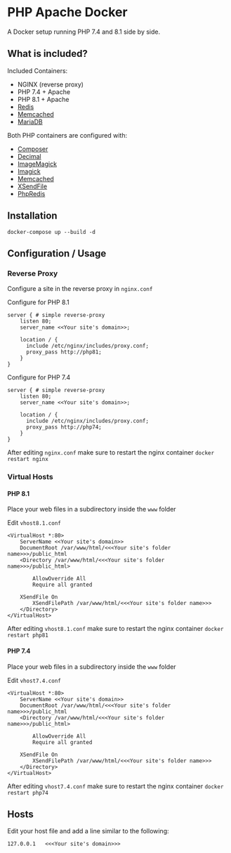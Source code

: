 # PHP Apache Docker
A Docker setup running PHP 7.4 and 8.1 side by side.

## What is included?

Included Containers:

- NGINX (reverse proxy)
- PHP 7.4 + Apache
- PHP 8.1 + Apache
- [Redis](https://redis.io/)
- [Memcached](https://memcached.org/)
- [MariaDB](https://mariadb.com/)


Both PHP containers are configured with:

- [Composer](https://getcomposer.org/)
- [Decimal](https://php-decimal.io/)
- [ImageMagick](https://imagemagick.org/)
- [Imagick](https://www.php.net/manual/en/class.imagick.php)
- [Memcached](https://www.php.net/manual/en/book.memcached.php)
- [XSendFile](https://tn123.org/mod_xsendfile/)
- [PhpRedis](https://github.com/phpredis/phpredis)

## Installation

```
docker-compose up --build -d
```

## Configuration / Usage

### Reverse Proxy

Configure a site in the reverse proxy in ```nginx.conf```

Configure for PHP 8.1
```
server { # simple reverse-proxy
    listen 80;
    server_name <<Your site's domain>>;

    location / {
      include /etc/nginx/includes/proxy.conf;
      proxy_pass http://php81;
    }
} 
```

Configure for PHP 7.4
```
server { # simple reverse-proxy
    listen 80;
    server_name <<Your site's domain>>;

    location / {
      include /etc/nginx/includes/proxy.conf;
      proxy_pass http://php74;
    }
} 
```

After editing ```nginx.conf``` make sure to restart the nginx container ```docker restart nginx```

### Virtual Hosts

#### PHP 8.1

Place your web files in a subdirectory inside the ```www``` folder

Edit ```vhost8.1.conf```

```
<VirtualHost *:80>
    ServerName <<Your site's domain>>
    DocumentRoot /var/www/html/<<<Your site's folder name>>>/public_html
    <Directory /var/www/html/<<<Your site's folder name>>>/public_html>
           
        AllowOverride All
        Require all granted

    XSendFile On
        XSendFilePath /var/www/html/<<<Your site's folder name>>>
    </Directory>
</VirtualHost>
```

After editing ```vhost8.1.conf``` make sure to restart the nginx container ```docker restart php81```

#### PHP 7.4

Place your web files in a subdirectory inside the ```www``` folder

Edit ```vhost7.4.conf```

```
<VirtualHost *:80>
    ServerName <<Your site's domain>>
    DocumentRoot /var/www/html/<<<Your site's folder name>>>/public_html
    <Directory /var/www/html/<<<Your site's folder name>>>/public_html>
           
        AllowOverride All
        Require all granted

    XSendFile On
        XSendFilePath /var/www/html/<<<Your site's folder name>>>
    </Directory>
</VirtualHost>
```

After editing ```vhost7.4.conf``` make sure to restart the nginx container ```docker restart php74```

## Hosts

Edit your host file and add a line similar to the following:

```
127.0.0.1   <<<Your site's domain>>>
```